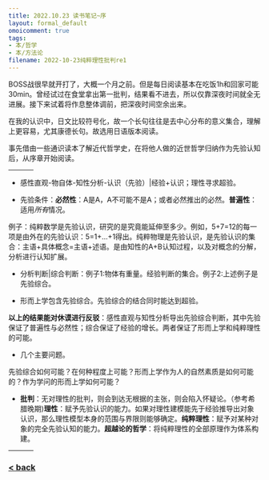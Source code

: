```yaml
---
title: 2022.10.23 读书笔记~序
layout: formal_default
omoicomment: true
tags:
- 本/哲学
- 本/方法论
filename: 2022-10-23纯粹理性批判re1
---
```


BOSS战很早就开打了，大概一个月之前。但是每日阅读基本在吃饭1h和回家可能30min。曾经试过在食堂拿出第一批判，结果看不进去，所以仅靠深夜时间就全无进展。接下来试着将作息整体调前，把深夜时间空余出来。

在我的认识中，日文比较符号化，故一个长句往往是去中心分布的意义集合，理解上更容易，尤其康德长句。故选用日语版本阅读。

事先借由一些通识读本了解近代哲学史，在将他人做的近世哲学归纳作为先验认知后，从序章开始阅读。
<hr style="width:50px;text-align:left;margin-left:0">

- 感性直观-物自体-知性分析-认识（先验）\|经验+认识；理性寻求超验。

- 先验条件：**必然性**：A是A，A不可能不是A；或者必然推出的必然。**普遍性**：适用*所有*情况。

例子：纯粹数学是先验认识，研究的是究竟能延伸至多少。例如，5+7=12的每一项是由外在的先验认识：5=1+...+1得出。纯粹物理是先验认识，是先验认识的集合：主语+具体概念=主语+述语。是由知性的A+B认知过程，以及对概念的分解，分析进行认知扩展。

- 分析判断\|综合判断：例子1:物体有重量。经验判断的集合。例子2:上述例子是先验综合。

- 形而上学包含先验综合。先验综合的结合同时能达到超验。

**以上的结果能对休谟进行反驳**：感性直观与知性分析导出先验综合判断，其中先验保证了普遍性与必然性；综合保证了经验的增长。两者保证了形而上学和纯粹理性的可能。

- 几个主要问题。

先验综合如何可能？在何种程度上可能？形而上学作为人的自然素质是如何可能的？作为学问的形而上学如何可能？

- **批判**：无对理性的批判，则会到达无根据的主张，则会陷入怀疑论。（参考希腊晚期)**理性**：赋予先验认识的能力。如果对理性建模能先于经验推导出对象认识，那么理性模型本身的范围与界限则能够确定。**纯粹理性**：赋予对某种对象的完全先验认知的能力。**超越论的哲学**：将纯粹理性的全部原理作为体系构建。

<hr style="width:50px;text-align:left;margin-left:0">


### [< back](https://wzetto.github.io/wz369.github.io/omoi_main/omoi.html)

